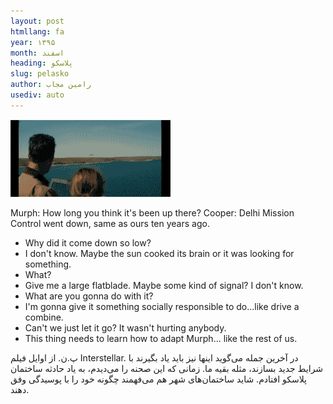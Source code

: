 ```yaml
---
layout: post
htmllang: fa
year: ۱۳۹۵
month: اسفند
heading: پلاسکو
slug: pelasko
author: رامین مجاب
usediv: auto
---
```


![fig](/assets/imgs/pelasko.png)

Murph: How long you think it's been up there?
Cooper: Delhi Mission Control went down, same as ours ten years ago.
- Why did it come down so low?
- I don't know. Maybe the sun cooked its brain or it was looking for something.
- What?
- Give me a large flatblade. Maybe some kind of signal? I don't know.
- What are you gonna do with it?
- I'm gonna give it something socially responsible to do...like drive a combine.
- Can't we just let it go? It wasn't hurting anybody.
- This thing needs to learn how to adapt Murph... like the rest of us.

پ.ن. از اوایل فیلم Interstellar. در آخرین جمله می‌گوید اینها نیز باید یاد بگیرند با شرایط جدید بسازند، مثله بقیه ما. زمانی که این صحنه را می‌دیدم، به یاد حادثه ساختمان پلاسکو افتادم.  شاید ساختمان‌های شهر هم می‌فهمند چگونه خود را با پوسیدگی وفق دهند.
